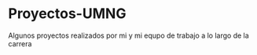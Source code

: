 # Proyectos-UMNG
Algunos proyectos realizados por mi y mi equpo de trabajo a lo largo de la carrera
